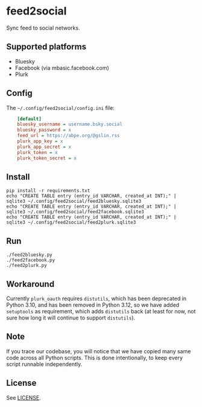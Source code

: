 # feed2social

Sync feed to social networks.

## Supported platforms

* Bluesky
* Facebook (via mbasic.facebook.com)
* Plurk

## Config

The `~/.config/feed2social/config.ini` file:

```ini
    [default]
    bluesky_username = username.bsky.social
    bluesky_password = x
    feed_url = https://abpe.org/@gslin.rss
    plurk_app_key = x
    plurk_app_secret = x
    plurk_token = x
    plurk_token_secret = x
```

## Install

    pip install -r requirements.txt
    echo "CREATE TABLE entry (entry_id VARCHAR, created_at INT);" | sqlite3 ~/.config/feed2social/feed2bluesky.sqlite3
    echo "CREATE TABLE entry (entry_id VARCHAR, created_at INT);" | sqlite3 ~/.config/feed2social/feed2facebook.sqlite3
    echo "CREATE TABLE entry (entry_id VARCHAR, created_at INT);" | sqlite3 ~/.config/feed2social/feed2plurk.sqlite3

## Run

    ./feed2bluesky.py
    ./feed2facebook.py
    ./feed2plurk.py

## Workaround

Currently `plurk_oauth` requires `distutils`, which has been deprecated in Python 3.10, and has been removed in Python 3.12, so we have added `setuptools` as requirement, which adds `distutils` back (at least for now, not sure how long it will continue to support `distutils`).

## Note

If you trace our codebase, you will notice that we have copied many same code across all Python scripts.  This is done intentionally, to keep every script runnable independently.

## License

See [LICENSE](LICENSE).
